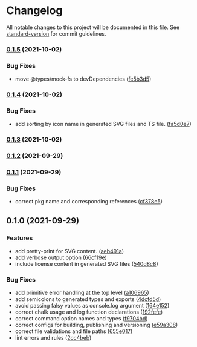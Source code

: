 # Changelog

All notable changes to this project will be documented in this file. See [standard-version](https://github.com/conventional-changelog/standard-version) for commit guidelines.

### [0.1.5](https://github.com/binarybang/noce-svg-icon-preparer/compare/v0.1.4...v0.1.5) (2021-10-02)


### Bug Fixes

* move @types/mock-fs to devDependencies ([fe5b3d5](https://github.com/binarybang/noce-svg-icon-preparer/commit/fe5b3d57f73032237736db0ca4e91051826e5577))

### [0.1.4](https://github.com/binarybang/noce-svg-icon-preparer/compare/v0.1.3...v0.1.4) (2021-10-02)


### Bug Fixes

* add sorting by icon name in generated SVG files and TS file. ([fa5d0e7](https://github.com/binarybang/noce-svg-icon-preparer/commit/fa5d0e7b76e92d49a95e30820cba00e9bcbf63d3))

### [0.1.3](https://github.com/binarybang/noce-svg-icon-preparer/compare/v0.1.2...v0.1.3) (2021-10-02)

### [0.1.2](https://github.com/binarybang/noce-svg-icon-preparer/compare/v0.1.1...v0.1.2) (2021-09-29)

### [0.1.1](https://github.com/binarybang/noce-icon-preparator/compare/v0.1.0...v0.1.1) (2021-09-29)


### Bug Fixes

* correct pkg name and corresponding references ([cf378e5](https://github.com/binarybang/noce-icon-preparator/commit/cf378e5dec2a57603341e72625d46fcb1143d13f))

## 0.1.0 (2021-09-29)


### Features

* add pretty-print for SVG content. ([aeb491a](https://github.com/binarybang/noce-icon-preparator/commit/aeb491aeb303164e52be4829710ec2e5746f06c6))
* add verbose output option ([66cf19e](https://github.com/binarybang/noce-icon-preparator/commit/66cf19ec2aa6ce04b3a514443871c41c6a2e200f))
* include license content in generated SVG files ([540d8c8](https://github.com/binarybang/noce-icon-preparator/commit/540d8c86fb52325c1e4834133f92680a7babe7fa))


### Bug Fixes

* add primitive error handling at the top level ([a106965](https://github.com/binarybang/noce-icon-preparator/commit/a10696535408d67cbc240a493a00332513aa045d))
* add semicolons to generated types and exports ([4dcfd5d](https://github.com/binarybang/noce-icon-preparator/commit/4dcfd5d28ed06a5c61997d70ae899f01ee3dbbae))
* avoid passing falsy values as console.log argument ([164e152](https://github.com/binarybang/noce-icon-preparator/commit/164e1526384cb0688af6f85feb053dc444acb25b))
* correct chalk usage and log function declarations ([192fefe](https://github.com/binarybang/noce-icon-preparator/commit/192fefe5112acbe8ab4518ac92169cf95f35643e))
* correct command option names and types ([f9704bd](https://github.com/binarybang/noce-icon-preparator/commit/f9704bdf72d4bfe7b7191c88e1a72420c3a858dc))
* correct configs for building, publishing and versioning ([e59a308](https://github.com/binarybang/noce-icon-preparator/commit/e59a308fa46caae74d2f4cfaf43a93c9064f51e4))
* correct file validations and file paths ([655e017](https://github.com/binarybang/noce-icon-preparator/commit/655e017468e1d80fb989b2c486eb6049d41e3581))
* lint errors and rules ([2cc4beb](https://github.com/binarybang/noce-icon-preparator/commit/2cc4bebc0601dfe9943b15f3606e64e3fa04217a))
